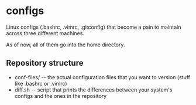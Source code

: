 configs
=======

Linux configs (.bashrc, .vimrc, .gitconfig) that become a pain to maintain across three different machines.

As of now, all of them go into the home directory.

Repository structure
--------------------

* conf-files/ -- the actual configuration files that you want to version (stuff like .bashrc or .vimrc)
* diff.sh -- script that prints the differences between your system's configs and the ones in the repository
